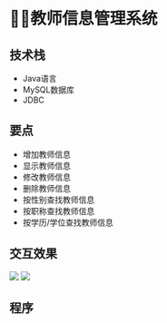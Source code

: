 # 👩‍🏫教师信息管理系统
<MyGlobalComponent />

## 技术栈
- Java语言
- MySQL数据库
- JDBC

## 要点
- 增加教师信息
- 显示教师信息
- 修改教师信息
- 删除教师信息
- 按性别查找教师信息
- 按职称查找教师信息
- 按学历/学位查找教师信息



## 交互效果

![](http://cdn.qiniu.liyansheng.top/img/20250828182322.png)
![](http://cdn.qiniu.liyansheng.top/img/20250828182354.png)

## 程序
<!-- ![](http://cdn.qiniu.liyansheng.top/img/20240625212114.png) -->
<PaymentButton :productId="170" />